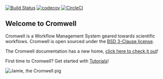 [![Build Status](https://travis-ci.com/broadinstitute/cromwell.svg?branch=develop)](https://travis-ci.com/broadinstitute/cromwell?branch=develop)
[![codecov](https://codecov.io/gh/broadinstitute/cromwell/branch/develop/graph/badge.svg)](https://codecov.io/gh/broadinstitute/cromwell)
[![CircleCI](https://circleci.com/gh/broadinstitute/cromwell.svg?style=svg)](https://circleci.com/gh/broadinstitute/cromwell)

## Welcome to Cromwell

Cromwell is a Workflow Management System geared towards scientific workflows. Cromwell is open sourced under the [BSD 3-Clause license](LICENSE.txt).

The Cromwell documentation has a new home, [click here to check it out](http://cromwell.readthedocs.io/en/develop)!

First time to Cromwell? Get started with [Tutorials](http://cromwell.readthedocs.io/en/develop/tutorials/FiveMinuteIntro/)!

![Jamie, the Cromwell pig](docs/jamie_the_cromwell_pig.png)
